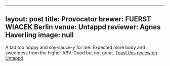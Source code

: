 
---
layout: post
title:  Provocator
brewer: FUERST WIACEK Berlin
venue: Untappd
reviewer: Agnes Haverling
image: null
---

A tad too hoppy and soy&#45;sauce&#45;y for me. Expected more body and sweetness from the higher ABV. Good but not great.
[Toast this review on Untappd](https://untappd.com/user/&#45;Spacebacon&#45;/checkin/1362141182)
